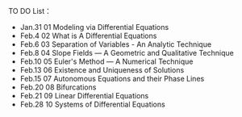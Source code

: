TO DO List：  
+ Jan.31 01 Modeling via Differential Equations
+ Feb.4  02 What is A Differential Equations
+ Feb.6  03 Separation of Variables - An Analytic Technique  
+ Feb.8  04 Slope Fields — A Geometric and Qualitative Technique  
+ Feb.10 05 Euler's Method  — A Numerical Technique  
+ Feb.13 06 Existence and Uniqueness of Solutions    
+ Feb.15 07 Autonomous Equations and their Phase Lines    
+ Feb.20 08 Bifurcations    
+ Feb.21 09 Linear Differential Equations    
+ Feb.28 10 Systems of Differential Equations    